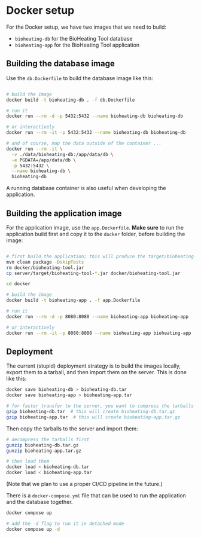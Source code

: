 # Docker setup

For the Docker setup, we have two images that we need to build:

+ `bioheating-db` for the BioHeating Tool database
+ `bioheating-app` for the BioHeating Tool application


## Building the database image

Use the `db.Dockerfile` to build the database image like this:

```bash

# build the image
docker build -t bioheating-db . -f db.Dockerfile

# run it
docker run --rm -d -p 5432:5432 --name bioheating-db bioheating-db

# or interactively
docker run --rm -it -p 5432:5432 --name bioheating-db bioheating-db

# and of course, map the data outside of the container ...
docker run --rm -it \
  -v ./data/bioheating-db:/app/data/db \
  -e PGDATA=/app/data/db \
  -p 5432:5432 \
  --name bioheating-db \
  bioheating-db
```

A running database container is also useful when developing the application.


## Building the application image

For the application image, use the `app.Dockerfile`. **Make sure** to run the
application build first and copy it to the `docker` folder, before building the
image:

```bash

# first build the application; this will produce the target/bioheating-tool.jar file
mvn clean package -DskipTests
rm docker/bioheating-tool.jar
cp server/target/bioheating-tool-*.jar docker/bioheating-tool.jar

cd docker

# build the image
docker build -t bioheating-app . -f app.Dockerfile

# run it
docker run --rm -d -p 8080:8080 --name bioheating-app bioheating-app

# or interactively
docker run --rm -it -p 8080:8080 --name bioheating-app bioheating-app
```


## Deployment

The current (stupid) deployment strategy is to build the images locally, export
them to a tarball, and then import them on the server. This is done like this:

```bash
docker save bioheating-db > bioheating-db.tar
docker save bioheating-app > bioheating-app.tar

# for faster transfer to the server, you want to compress the tarballs
gzip bioheating-db.tar  # this will create bioheating-db.tar.gz
gzip bioheating-app.tar  # this will create bioheating-app.tar.gz
```

Then copy the tarballs to the server and import them:

```bash
# decompress the tarballs first
gunzip bioheating-db.tar.gz
gunzip bioheating-app.tar.gz

# then load them
docker load < bioheating-db.tar
docker load < bioheating-app.tar
```

(Note that we plan to use a proper CI/CD pipeline in the future.)

There is a `docker-compose.yml` file that can be used to run the application
and the database together.

```bash
docker compose up

# add the -d flag to run it in detached mode
docker compose up -d
```
